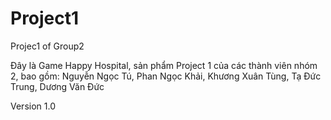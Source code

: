 # Project1
Projec1 of Group2

Đây là Game Happy Hospital, sản phẩm Project 1 của các thành viên nhóm 2, bao gồm:
  Nguyễn Ngọc Tú,  Phan Ngọc Khải,  Khương Xuân Tùng,  Tạ Đức Trung,  Dương Văn Đức

Version 1.0
